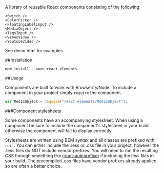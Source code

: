 A library of reusable React components consisting of the following:

```
<Switch />
<ColorPicker />
<FloatingLabelInput />
<MediaObject />
<TagsInput />
<VimeoVideo />
<YoutubeVideo />
```

See demo.html for examples.

##Installation

```
npm install --save react-elements
```

##Usage

Components are built to work with Browserify/Node. To include a component in your project simply ```require``` the component.

```javascript
var MediaObject = require("react-elements/MediaObject");
```

###Component stylesheets

Some components have an accompanying stylesheet. When using a component be sure to include the component's stylesheet in your build otherwise the component will fail to display correctly.

Stylesheets are written using BEM syntax and all classes are prefixed with ```rui-```. You can either include the .less or .css file in your project, however the .less files do NOT include vendor prefixes. You will need to run the resulting CSS through something like [grunt-autoprefixer](https://github.com/nDmitry/grunt-autoprefixer) if including the less files in your build. The precompiled .css files have vendor prefixes already applied so are often a better choice.
